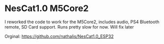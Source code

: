 # NesCat1.0 M5Core2
I reworked the code to work for the M5Core2, includes audio, PS4 Bluetooth remote, SD Card support.
Runs pretty slow for now. Will fix later

Orginal: https://github.com/nathalis/NesCat1.0_ESP32
